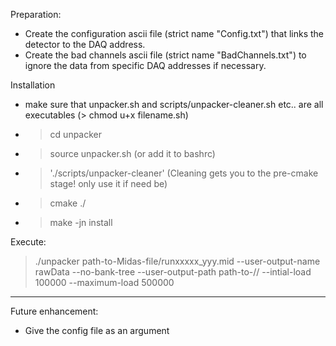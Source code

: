 Preparation:
 - Create the configuration ascii file (strict name "Config.txt") that links the detector to the DAQ address.
 - Create the bad channels ascii file (strict name "BadChannels.txt") to ignore the data from specific DAQ addresses if necessary.

Installation 
 - make sure that unpacker.sh and scripts/unpacker-cleaner.sh etc.. are all executables (> chmod u+x filename.sh)
 - > cd unpacker
 - > source unpacker.sh (or add it to bashrc)
 -  > './scripts/unpacker-cleaner' (Cleaning gets you to the pre-cmake stage! only use it if need be)
 - > cmake ./    
 - > make -jn install

Execute:
> ./unpacker  path-to-Midas-file/runxxxxx_yyy.mid --user-output-name rawData --no-bank-tree --user-output-path   path-to-/<Raw-Root-Data-dir>/  --intial-load 100000 --maximum-load 500000

----------------------------------------------------------

Future enhancement: 
 - Give the config file as an argument